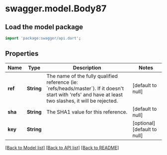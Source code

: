 # swagger.model.Body87

## Load the model package
```dart
import 'package:swagger/api.dart';
```

## Properties
Name | Type | Description | Notes
------------ | ------------- | ------------- | -------------
**ref** | **String** | The name of the fully qualified reference (ie: &#x60;refs/heads/master&#x60;). If it doesn&#x27;t start with &#x27;refs&#x27; and have at least two slashes, it will be rejected. | [default to null]
**sha** | **String** | The SHA1 value for this reference. | [default to null]
**key** | **String** |  | [optional] [default to null]

[[Back to Model list]](../README.md#documentation-for-models) [[Back to API list]](../README.md#documentation-for-api-endpoints) [[Back to README]](../README.md)

